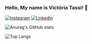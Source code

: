 

### Hello, My name is Victória Tassi! 🌹

[![Instagram](https://img.shields.io/badge/Instagram-E4405F?style=for-the-badge&logo=instagram&logoColor=white)](https://www.instagram.com/victoriatassi/)
[![Linkedln](https://img.shields.io/badge/LinkedIn-0077B5?style=for-the-badge&logo=linkedin&logoColor=white)](https://www.linkedin.com/in/victoria-tassi-574694304/)



![Anurag's GitHub stats](https://github-readme-stats.vercel.app/api?username=Tassizinha&show_icons=true&theme=gruvbox_light)



![Top Langs](https://github-readme-stats.vercel.app/api/top-langs/?username=Tassizinha&hide_progress=true&theme=gruvbox_light)




